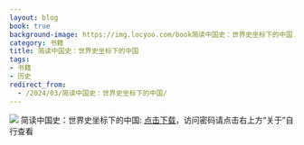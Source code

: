```yaml
---
layout: blog
book: true
background-image: https://img.locyoo.com/book简读中国史：世界史坐标下的中国.jpg
category: 书籍
title: 简读中国史：世界史坐标下的中国
tags:
- 书籍
- 历史
redirect_from:
  - /2024/03/简读中国史：世界史坐标下的中国/
---
```

![](https://img.locyoo.com/book简读中国史：世界史坐标下的中国.jpg)
简读中国史：世界史坐标下的中国: <a name = "ref1" href="https://url18.ctfile.com/f/50983618-1439915986-d1bcac?p=3619">点击下载</a>，访问密码请点击右上方“关于”自行查看